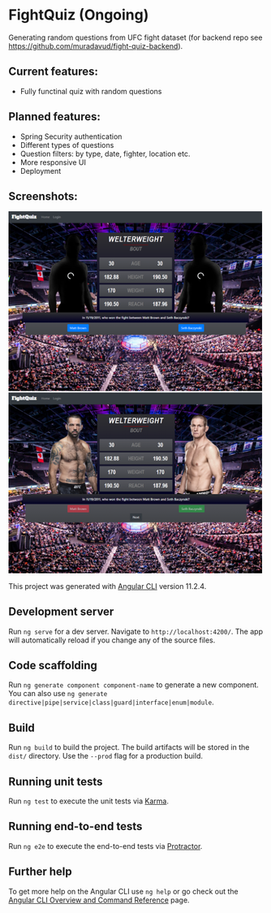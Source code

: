 # FightQuiz (Ongoing)

Generating random questions from UFC fight dataset (for backend repo see https://github.com/muradavud/fight-quiz-backend).
## Current features:
- Fully functinal quiz with random questions

## Planned features:
- Spring Security authentication
- Different types of questions
- Question filters: by type, date, fighter, location etc.
- More responsive UI
- Deployment

## Screenshots:

<img src="screenshots/ss1.png" width=500> 
<img src="screenshots/ss2.png" width=500>

This project was generated with [Angular CLI](https://github.com/angular/angular-cli) version 11.2.4.

## Development server

Run `ng serve` for a dev server. Navigate to `http://localhost:4200/`. The app will automatically reload if you change any of the source files.

## Code scaffolding

Run `ng generate component component-name` to generate a new component. You can also use `ng generate directive|pipe|service|class|guard|interface|enum|module`.

## Build

Run `ng build` to build the project. The build artifacts will be stored in the `dist/` directory. Use the `--prod` flag for a production build.

## Running unit tests

Run `ng test` to execute the unit tests via [Karma](https://karma-runner.github.io).

## Running end-to-end tests

Run `ng e2e` to execute the end-to-end tests via [Protractor](http://www.protractortest.org/).

## Further help

To get more help on the Angular CLI use `ng help` or go check out the [Angular CLI Overview and Command Reference](https://angular.io/cli) page.
